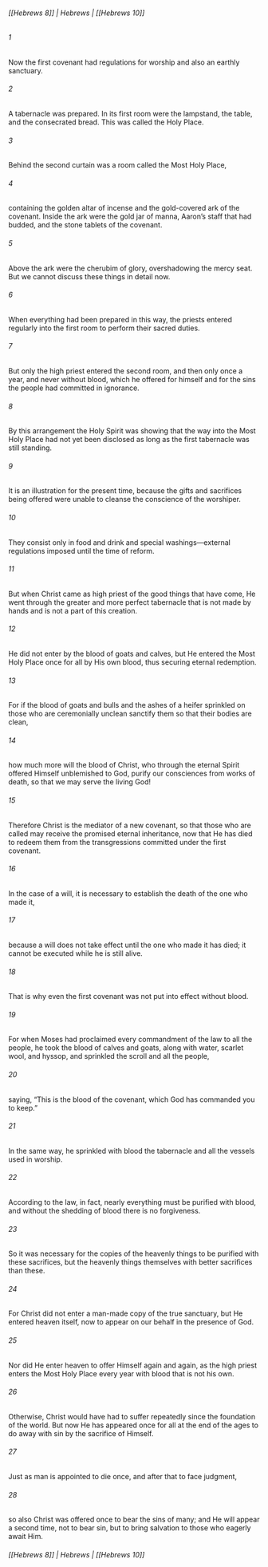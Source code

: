 ###### [[Hebrews 8]] | Hebrews | [[Hebrews 10]]

###### 1
Now the first covenant had regulations for worship and also an earthly sanctuary.
###### 2
A tabernacle was prepared. In its first room were the lampstand, the table, and the consecrated bread. This was called the Holy Place.
###### 3
Behind the second curtain was a room called the Most Holy Place,
###### 4
containing the golden altar of incense and the gold-covered ark of the covenant. Inside the ark were the gold jar of manna, Aaron’s staff that had budded, and the stone tablets of the covenant.
###### 5
Above the ark were the cherubim of glory, overshadowing the mercy seat. But we cannot discuss these things in detail now.
###### 6
When everything had been prepared in this way, the priests entered regularly into the first room to perform their sacred duties.
###### 7
But only the high priest entered the second room, and then only once a year, and never without blood, which he offered for himself and for the sins the people had committed in ignorance.
###### 8
By this arrangement the Holy Spirit was showing that the way into the Most Holy Place had not yet been disclosed as long as the first tabernacle was still standing.
###### 9
It is an illustration for the present time, because the gifts and sacrifices being offered were unable to cleanse the conscience of the worshiper.
###### 10
They consist only in food and drink and special washings—external regulations imposed until the time of reform.
###### 11
But when Christ came as high priest of the good things that have come, He went through the greater and more perfect tabernacle that is not made by hands and is not a part of this creation.
###### 12
He did not enter by the blood of goats and calves, but He entered the Most Holy Place once for all by His own blood, thus securing eternal redemption.
###### 13
For if the blood of goats and bulls and the ashes of a heifer sprinkled on those who are ceremonially unclean sanctify them so that their bodies are clean,
###### 14
how much more will the blood of Christ, who through the eternal Spirit offered Himself unblemished to God, purify our consciences from works of death, so that we may serve the living God!
###### 15
Therefore Christ is the mediator of a new covenant, so that those who are called may receive the promised eternal inheritance, now that He has died to redeem them from the transgressions committed under the first covenant.
###### 16
In the case of a will, it is necessary to establish the death of the one who made it,
###### 17
because a will does not take effect until the one who made it has died; it cannot be executed while he is still alive.
###### 18
That is why even the first covenant was not put into effect without blood.
###### 19
For when Moses had proclaimed every commandment of the law to all the people, he took the blood of calves and goats, along with water, scarlet wool, and hyssop, and sprinkled the scroll and all the people,
###### 20
saying, “This is the blood of the covenant, which God has commanded you to keep.”
###### 21
In the same way, he sprinkled with blood the tabernacle and all the vessels used in worship.
###### 22
According to the law, in fact, nearly everything must be purified with blood, and without the shedding of blood there is no forgiveness.
###### 23
So it was necessary for the copies of the heavenly things to be purified with these sacrifices, but the heavenly things themselves with better sacrifices than these.
###### 24
For Christ did not enter a man-made copy of the true sanctuary, but He entered heaven itself, now to appear on our behalf in the presence of God.
###### 25
Nor did He enter heaven to offer Himself again and again, as the high priest enters the Most Holy Place every year with blood that is not his own.
###### 26
Otherwise, Christ would have had to suffer repeatedly since the foundation of the world. But now He has appeared once for all at the end of the ages to do away with sin by the sacrifice of Himself.
###### 27
Just as man is appointed to die once, and after that to face judgment,
###### 28
so also Christ was offered once to bear the sins of many; and He will appear a second time, not to bear sin, but to bring salvation to those who eagerly await Him.

###### [[Hebrews 8]] | Hebrews | [[Hebrews 10]]
